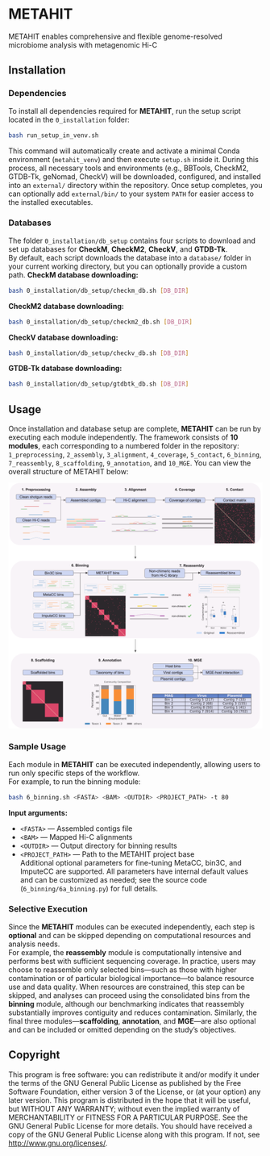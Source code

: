 # METAHIT
METAHIT enables comprehensive and flexible genome-resolved microbiome analysis with metagenomic Hi-C

## Installation
### Dependencies
To install all dependencies required for **METAHIT**, run the setup script located in the `0_installation` folder:
```bash
bash run_setup_in_venv.sh
```
This command will automatically create and activate a minimal Conda environment (`metahit_venv`) and then execute `setup.sh` inside it. During this process, all necessary tools and environments (e.g., BBTools, CheckM2, GTDB-Tk, geNomad, CheckV) will be downloaded, configured, and installed into an `external/` directory within the repository. Once setup completes, you can optionally add `external/bin/` to your system `PATH` for easier access to the installed executables.

### Databases
The folder `0_installation/db_setup` contains four scripts to download and set up databases for **CheckM**, **CheckM2**, **CheckV**, and **GTDB-Tk**.  
By default, each script downloads the database into a `database/` folder in your current working directory, but you can optionally provide a custom path.
**CheckM database downloading:**  
```bash
bash 0_installation/db_setup/checkm_db.sh [DB_DIR]
```
**CheckM2 database downloading:**  
```bash
bash 0_installation/db_setup/checkm2_db.sh [DB_DIR]
```
**CheckV database downloading:**  
```bash
bash 0_installation/db_setup/checkv_db.sh [DB_DIR]
```
**GTDB-Tk database downloading:**  
```bash
bash 0_installation/db_setup/gtdbtk_db.sh [DB_DIR]
```

## Usage
Once installation and database setup are complete, **METAHIT** can be run by executing each module independently. The framework consists of **10 modules**, each corresponding to a numbered folder in the repository: `1_preprocessing`, `2_assembly`, `3_alignment`, `4_coverage`, `5_contact`, `6_binning`, `7_reassembly`, `8_scaffolding`, `9_annotation`, and `10_MGE`. You can view the overall structure of METAHIT below:

![METAHIT overview](images/Metahit_Overview.png)

### Sample Usage
Each module in **METAHIT** can be executed independently, allowing users to run only specific steps of the workflow.  
For example, to run the binning module:
```bash
bash 6_binning.sh <FASTA> <BAM> <OUTDIR> <PROJECT_PATH> -t 80
```
**Input arguments:**
- `<FASTA>` — Assembled contigs file  
- `<BAM>` — Mapped Hi-C alignments  
- `<OUTDIR>` — Output directory for binning results  
- `<PROJECT_PATH>` — Path to the METAHIT project base  
Additional optional parameters for fine-tuning MetaCC, bin3C, and ImputeCC are supported. All parameters have internal default values and can be customized as needed; see the source code (`6_binning/6a_binning.py`) for full details.

### Selective Execution
Since the **METAHIT** modules can be executed independently, each step is **optional** and can be skipped depending on computational resources and analysis needs.  
For example, the **reassembly** module is computationally intensive and performs best with sufficient sequencing coverage. In practice, users may choose to reassemble only selected bins—such as those with higher contamination or of particular biological importance—to balance resource use and data quality. When resources are constrained, this step can be skipped, and analyses can proceed using the consolidated bins from the **binning** module, although our benchmarking indicates that reassembly substantially improves contiguity and reduces contamination.
Similarly, the final three modules—**scaffolding**, **annotation**, and **MGE**—are also optional and can be included or omitted depending on the study’s objectives.

## Copyright
This program is free software: you can redistribute it and/or modify it under the terms of the GNU General Public License as published by the Free Software Foundation, either version 3 of the License, or (at your option) any later version.
This program is distributed in the hope that it will be useful, but WITHOUT ANY WARRANTY; without even the implied warranty of MERCHANTABILITY or FITNESS FOR A PARTICULAR PURPOSE. See the GNU General Public License for more details.
You should have received a copy of the GNU General Public License along with this program. If not, see http://www.gnu.org/licenses/.






























